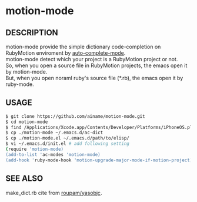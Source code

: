 # motion-mode
## DESCRIPTION
motion-mode provide the simple dictionary code-completion on RubyMotion enviroment by [auto-complete-mode](http://github.com/auto-complete/auto-complete).  
motion-mode detect which your project is a RubyMotion project or not.  
So, when you open a source file in RubyMotion projects, the emacs open it by motion-mode.  
But, when you open noraml ruby's source file (*.rb), the emacs open it by ruby-mode.  

## USAGE
```sh
$ git clone https://github.com/ainame/motion-mode.git
$ cd motion-mode
$ find /Applications/Xcode.app/Contents/Developer/Platforms/iPhoneOS.platform/Developer/SDKs/iPhoneOS6.1.sdk/System/Library/Frameworks -name "*.h" | xargs ruby make_dict.rb
$ cp ./motion-mode ~/.emacs.d/ac-dict
$ cp ./motion-mode.el ~/.emacs.d/path/to/elisp/
$ vi ~/.emacs.d/init.el # add following setting
(require 'motion-mode)
(add-to-list 'ac-modes 'motion-mode)
(add-hook 'ruby-mode-hook 'motion-upgrade-major-mode-if-motion-project)
```
## SEE ALSO
make_dict.rb cite from [roupam/yasobjc](https://github.com/roupam/yasobjc).
